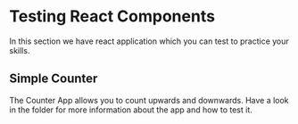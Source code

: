 # Testing React Components

In this section we have react application which you can test to practice your skills. 

## Simple Counter

The Counter App allows you to count upwards and downwards. Have a look in the folder for more information about the app and how to test it.